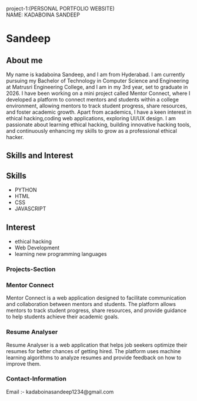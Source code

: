 project-1:(PERSONAL PORTFOLIO WEBSITE)
<br>
 NAME: KADABOINA SANDEEP
                             
<!DOCTYPE html>
<html lang="en">
<head>
<meta charset="UTF-8">
<meta name="viewport" content="width=device-width, initial-scale=1.0">
<title>sandeep-Portfolio</title>
</head>
<body>
<h1>Sandeep</h1>
<div>
<h2>About me</h2>
<p>My name is kadaboina Sandeep, and I am from Hyderabad. I am currently pursuing my 
Bachelor of Technology in Computer Science and Engineering at Matrusri Engineering 
College, and I am in my 3rd year, set to graduate in 2026. I have been working on a mini 
project called Mentor Connect, where I developed a platform to connect mentors and 
students within a college environment, allowing mentors to track student progress, share 
resources, and foster academic growth.
Apart from academics, I have a keen interest in  ethical hacking,coding web applications, exploring 
UI/UX design. 
  I am passionate about learning ethical hacking, building innovative hacking tools, and 
continuously enhancing my skills to grow as a professional ethical hacker.</p>
</div>
<div>
<h2>Skills and Interest</h2>
<h2>Skills</h2>
<ul>
<li>PYTHON</li>
<li>HTML</li>
<li>CSS</li>
<li>JAVASCRIPT</li> 
</ul>
<h2>Interest</h2>
<ul>
<li>ethical hacking</li>
<li>Web Development</li>
<li>learning new programming languages</li>
</ul>
</div>
<div>
<h3>Projects-Section</h3>
<h3>Mentor Connect</h3>
<p>Mentor Connect is a web application designed to facilitate communication and 
collaboration between mentors and students. The platform allows mentors to track student 
progress, share resources, and provide guidance to help students achieve their academic 
goals.</p>
<h3>Resume Analyser</h3>
<p>Resume Analyser is a web application that helps job seekers optimize their resumes 
for better chances of getting hired. The platform uses machine learning algorithms to 
analyze resumes and provide feedback on how to improve them.</p>
</div>
<section>
<h3>Contact-Information</h3>
<p>Email :- kadaboinasandeep1234@gmail.com</p>

</section>
</body>
</html>
